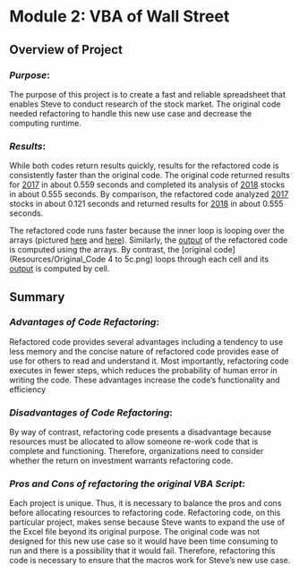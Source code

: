 # **Module 2: VBA of Wall Street**

## **Overview of Project**

### _Purpose_:

The purpose of this project is to create a fast and reliable spreadsheet that enables Steve to conduct research of the stock market.  The original code needed refactoring to handle this new use case and decrease the computing runtime.

### _Results_:

While both codes return results quickly, results for the refactored code is consistently faster than the original code.  The original code returned results for [2017](Resources/Original_Code_Runtime_2017.png) in about 0.559 seconds and completed its analysis of [2018](Resources/VBA_Challenge_2018.png)  stocks in about 0.555 seconds.  By comparison, the refactored code analyzed [2017](Resources/VBA_Challenge_2017.png) stocks in about 0.121 seconds and returned results for [2018](Resources/VBA_Challenge_2018.png) in about 0.555 seconds.

The refactored code runs faster because the inner loop is looping over the arrays (pictured [here](Resources/Refactored_Code-2B-3b.png) and [here](Resources/Refactored_3b_to_3d.png)).  Similarly, the [output](Resources/Refactored_Code_4.png) of the refactored code is computed using the arrays.  By contrast, the [original code](Resources/Original_Code 4 to 5c.png) loops through each cell and its [output](Resources/Origina_Code_5d_to_7.png) is computed by cell.

## **Summary**

### _Advantages of Code Refactoring_:

Refactored code provides several advantages including a tendency to use less memory and the concise nature of refactored code provides ease of use for others to read and understand it.  Most importantly, refactoring code executes in fewer steps, which reduces the probability of human error in writing the code.  These advantages increase the code’s functionality and efficiency

### _Disadvantages of Code Refactoring_:

By way of contrast, refactoring code presents a disadvantage because resources must be allocated to allow someone re-work code that is complete and functioning.  Therefore, organizations need to consider whether the return on investment warrants refactoring code.

### _Pros and Cons of refactoring the original VBA Script_:

Each project is unique.  Thus, it is necessary to balance the pros and cons before allocating resources to refactoring code.  Refactoring code, on this particular project, makes sense because Steve wants to expand the use of the Excel file beyond its original purpose. The original code was not designed for this new use case so it would have been time consuming to run and there is a possibility that it would fail.  Therefore, refactoring this code is necessary to ensure that the macros work for Steve’s new use case.

